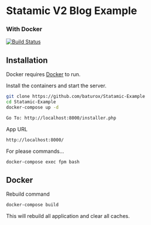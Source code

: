 # Statamic V2 Blog Example
### With Docker


[![Build Status](https://travis-ci.org/joemccann/dillinger.svg?branch=master)](https://travis-ci.org/joemccann/dillinger)

## Installation


Docker requires [Docker](https://www.docker.com/)  to run.

Install the containers and start the server.

```sh
git clone https://github.com/baturox/Statamic-Example
cd Statamic-Example
docker-compose up -d

Go To: http://localhost:8000/installer.php
```
App URL

```sh
http://localhost:8000/
```


For please commands...

```sh
docker-compose exec fpm bash
```


## Docker

Rebuild command


```sh
docker-compose build
```
This will rebuild all application and clear all caches.